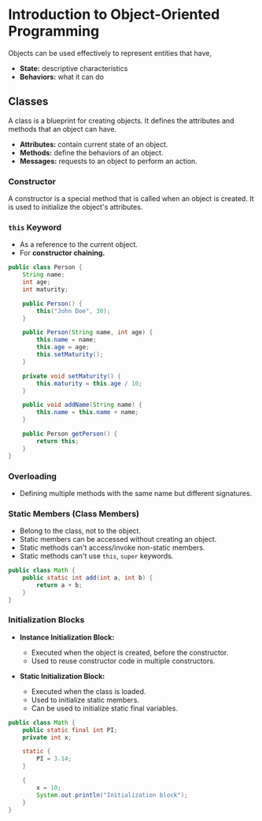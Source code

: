 # Introduction to Object-Oriented Programming

Objects can be used effectively to represent entities that have,

- **State:** descriptive characteristics
- **Behaviors:** what it can do

## Classes

A class is a blueprint for creating objects. It defines the attributes and methods that an object can have.

- **Attributes:** contain current state of an object.
- **Methods:** define the behaviors of an object.
- **Messages:** requests to an object to perform an action.

### Constructor

A constructor is a special method that is called when an object is created. It is used to initialize the object's
attributes.

### `this` Keyword

- As a reference to the current object.
- For **constructor chaining.**

```java
public class Person {
    String name;
    int age;
    int maturity;

    public Person() {
        this("John Doe", 30);
    }

    public Person(String name, int age) {
        this.name = name;
        this.age = age;
        this.setMaturity();
    }

    private void setMaturity() {
        this.maturity = this.age / 10;
    }

    public void addName(String name) {
        this.name = this.name + name;
    }

    public Person getPerson() {
        return this;
    }
}
```

### Overloading

- Defining multiple methods with the same name but different signatures.

### Static Members (Class Members)

- Belong to the class, not to the object.
- Static members can be accessed without creating an object.
- Static methods can't access/invoke non-static members.
- Static methods can't use `this`, `super` keywords.

```java
public class Math {
    public static int add(int a, int b) {
        return a + b;
    }
}
```

### Initialization Blocks

- **Instance Initialization Block:**
    - Executed when the object is created, before the constructor.
    - Used to reuse constructor code in multiple constructors.

- **Static Initialization Block:**
    - Executed when the class is loaded.
    - Used to initialize static members.
    - Can be used to initialize static final variables.

```java
public class Math {
    public static final int PI;
    private int x;

    static {
        PI = 3.14;
    }

    {
        x = 10;
        System.out.println("Initialization block");
    }
}
```
